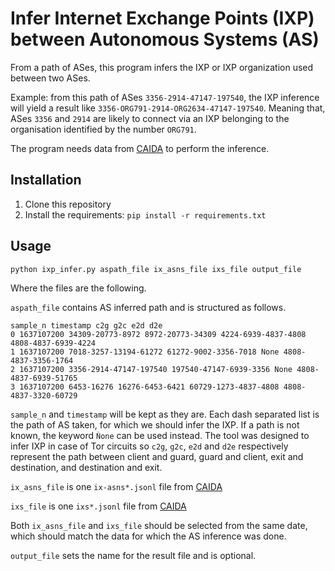# Infer Internet Exchange Points (IXP) between Autonomous Systems (AS)

From a path of ASes, this program infers the IXP or IXP organization used between two ASes.

Example: from this path of ASes `3356-2914-47147-197540`, the IXP inference will yield a result like `3356-ORG791-2914-ORG2634-47147-197540`. 
Meaning that, ASes `3356` and `2914` are likely to connect via an IXP belonging to the organisation identified by the number
`ORG791`.

The program needs data from [CAIDA](https://doi.org/10.21986/CAIDA.DATA.IXPS) to perform the inference.

## Installation

1. Clone this repository  
2. Install the requirements: `pip install -r requirements.txt`

## Usage

```bash
python ixp_infer.py aspath_file ix_asns_file ixs_file output_file
```

Where the files are the following.

`aspath_file` contains AS inferred path and is structured as follows.

```
sample_n timestamp c2g g2c e2d d2e
0 1637107200 34309-20773-8972 8972-20773-34309 4224-6939-4837-4808 4808-4837-6939-4224
1 1637107200 7018-3257-13194-61272 61272-9002-3356-7018 None 4808-4837-3356-1764
2 1637107200 3356-2914-47147-197540 197540-47147-6939-3356 None 4808-4837-6939-51765
3 1637107200 6453-16276 16276-6453-6421 60729-1273-4837-4808 4808-4837-3320-60729
```

`sample_n` and `timestamp` will be kept as they are. 
Each dash separated list is the path of AS taken, for which we should infer the IXP. 
If a path is not known, the keyword `Ǹone` can be used instead. 
The tool was designed to infer IXP in case of Tor circuits so `c2g`, `g2c`, `e2d` and `d2e` respectively represent the 
path between client and guard, guard and client, exit and destination, and destination and exit. 

`ix_asns_file` is one `ix-asns*.jsonl` file from [CAIDA](https://publicdata.caida.org/datasets/ixps/)

`ixs_file` is one `ixs*.jsonl` file from [CAIDA](https://publicdata.caida.org/datasets/ixps/)

Both `ix_asns_file` and `ixs_file` should be selected from the same date, which should match the data for which the AS 
inference was done.

`output_file` sets the name for the result file and is optional.
